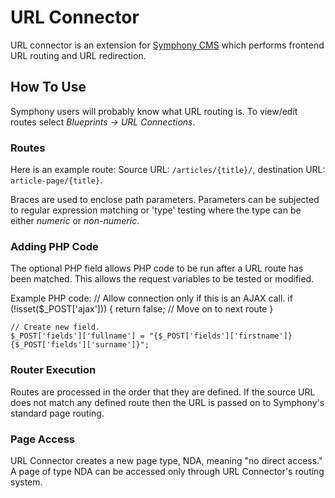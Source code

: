 # URL Connector

URL connector is an extension for [Symphony CMS][1] which performs frontend URL routing and URL redirection.

## How To Use
Symphony users will probably know what URL routing is. To view/edit routes select _Blueprints -> URL Connections_.

### Routes
Here is an example route:
Source URL: `/articles/{title}/`, destination URL: `article-page/{title}`.

Braces are used to enclose path parameters. Parameters can be subjected to regular expression matching or 'type' testing where the type can be either _numeric_ or _non-numeric_.

### Adding PHP Code
The optional PHP field allows PHP code to be run after a URL route has been matched. This allows the request variables to be tested or modified.

Example PHP code:
    // Allow connection only if this is an AJAX call.
    if (!isset($_POST['ajax'])) {
        return false; // Move on to next route
    }

    // Create new field.
    $_POST['fields']['fullname'] = "{$_POST['fields']['firstname']} {$_POST['fields']['surname']}";

### Router Execution
Routes are processed in the order that they are defined. If the source URL does not match any defined route then the URL is passed on to Symphony's standard page routing.

### Page Access
URL Connector creates a new page type, NDA, meaning "no direct access." A page of type NDA can be accessed only through URL Connector's routing system.

[1]: http://www.getsymphony.com
